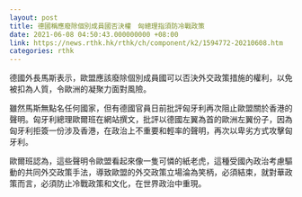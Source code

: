 ```yaml
---
layout: post
title: 德國稱應廢除個別成員國否決權　匈總理指須防冷戰政策
date: 2021-06-08 04:50:43.000000000 +08:00
link: https://news.rthk.hk/rthk/ch/component/k2/1594772-20210608.htm
categories: rthk
---
```


德國外長馬斯表示，歐盟應該廢除個別成員國可以否決外交政策措施的權利，以免被扣為人質，令歐洲的凝聚力面對風險。

雖然馬斯無點名任何國家，但有德國官員日前批評匈牙利再次阻止歐盟關於香港的聲明。匈牙利總理歐爾班在網站撰文，批評以德國左翼為首的歐洲左翼份子，因為匈牙利拒簽一份涉及香港，在政治上不重要和輕率的聲明，再次以卑劣方式攻擊匈牙利。

歐爾班認為，這些聲明令歐盟看起來像一隻可憐的紙老虎，這種受國內政治考慮驅動的共同外交政策手法，導致歐盟的外交政策立場淪為笑柄，必須結束，就對華政策而言，必須防止冷戰政策和文化，在世界政治中重現。

